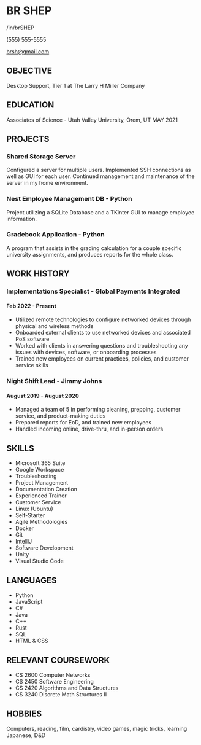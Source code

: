 # BR SHEP
/in/brSHEP

(555) 555-5555

brsh@gmail.com


## OBJECTIVE
Desktop Support, Tier 1 at The Larry H Miller Company


## EDUCATION
Associates of Science - Utah Valley University, Orem, UT
MAY 2021

## PROJECTS
### Shared Storage Server
Configured a server for multiple users. Implemented SSH connections as well as GUI for each user. Continued management and maintenance of the server in my home environment.

### Nest Employee Management DB - Python
Project utilizing a SQLite Database and a TKinter GUI to manage employee information.

### Gradebook Application - Python
A program that assists in the grading calculation for a couple specific university assignments, and produces reports for the whole class.


## WORK HISTORY
### Implementations Specialist - Global Payments Integrated     
#### Feb 2022 - Present
- Utilized remote technologies to configure networked devices through physical and wireless methods
- Onboarded external clients to use networked devices and associated PoS software
- Worked with clients in answering questions and troubleshooting any issues with devices, software, or onboarding processes
- Trained new employees on current practices, policies, and customer service skills

### Night Shift Lead - Jimmy Johns     
#### August 2019 - August 2020
- Managed a team of 5 in performing cleaning, prepping, customer service, and product-making duties
- Prepared reports for EoD, and trained new employees
- Handled incoming online, drive-thru, and in-person orders


## SKILLS
- Microsoft 365 Suite
- Google Workspace
- Troubleshooting
- Project Management
- Documentation Creation
- Experienced Trainer
- Customer Service
- Linux (Ubuntu)
- Self-Starter
- Agile Methodologies
- Docker
- Git
- IntelliJ
- Software Development
- Unity
- Visual Studio Code


## LANGUAGES
- Python
- JavaScript
- C#
- Java
- C++
- Rust
- SQL
- HTML & CSS


## RELEVANT COURSEWORK
- CS 2600 Computer Networks
- CS 2450 Software Engineering
- CS 2420 Algorithms and Data Structures
- CS 3240 Discrete Math Structures II


## HOBBIES
Computers, reading, film, cardistry, video games, magic tricks, learning Japanese, D&D
